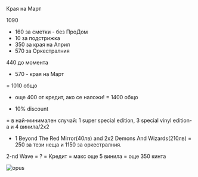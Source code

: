 Края на Март

1090
- 160 за сметки - без ПроДом
- 10 за подстрижка
- 350 за края на Април
- 570 за Оркестралния

440 до момента
+ 570 - края на Март


= 1010 общо

+ още 400 от кредит, ако се наложи! = 1400 общо

- 10% discount

= в най-минимален случай: 1 super special edition, 3 special vinyl edition-a и 4 винила/2x2
 + 1 Beyond The Red Mirror(40лв) and 2x2 Demons And Wizards(210лв) = 250 за тези неща и 1150 за оркестралния.

2-nd Wave = ? = Кредит = макс още 5 винила = още 350 кинта


![opus](https://user-images.githubusercontent.com/47673577/53643506-e9385c00-3c3c-11e9-87df-8efcb6ab6309.PNG)
